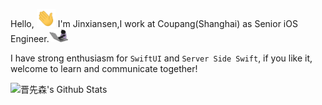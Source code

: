
Hello, <img src="https://github.com/Jinxiansen/Jinxiansen/blob/master/assets/hi.gif" width="30 px"> I'm Jinxiansen,I work at Coupang(Shanghai) as Senior iOS Engineer.<img src="https://github.com/Jinxiansen/Jinxiansen/blob/master/assets/cat.gif" width="30">

I have strong enthusiasm for `SwiftUI` and `Server Side Swift`, if you like it, welcome to learn and communicate together!



<img align="center" src="https://github-readme-stats.vercel.app/api?username=Jinxiansen&show_icons=true&title_color=333&icon_color=fac926&text_color=777&bg_color=f8f8f8" alt="晋先森's Github Stats">


<!--![](https://visitor-badge.glitch.me/badge?page_id=<jinxiansen>)-->
